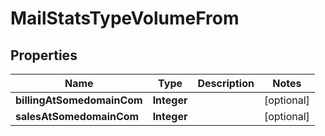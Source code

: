 

# MailStatsTypeVolumeFrom


## Properties

| Name | Type | Description | Notes |
|------------ | ------------- | ------------- | -------------|
|**billingAtSomedomainCom** | **Integer** |  |  [optional] |
|**salesAtSomedomainCom** | **Integer** |  |  [optional] |



